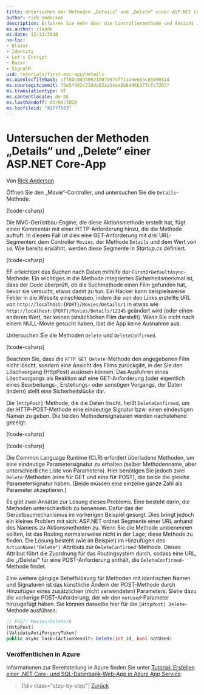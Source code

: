 ```yaml
---
title: Untersuchen der Methoden „Details“ und „Delete“ einer ASP.NET Core-App
author: rick-anderson
description: Erfahren Sie mehr über die Controllermethode und Ansicht „Details“ in einer einfachen ASP.NET Core MVC-App.
ms.author: riande
ms.date: 12/13/2018
no-loc:
- Blazor
- Identity
- Let's Encrypt
- Razor
- SignalR
uid: tutorials/first-mvc-app/details
ms.openlocfilehash: cff8bc0d3506210879974f711a4e665c8549051d
ms.sourcegitcommit: 70e5f982c218db82aa54aa8b8d96b377cfc7283f
ms.translationtype: HT
ms.contentlocale: de-DE
ms.lasthandoff: 05/04/2020
ms.locfileid: "82777553"
---
```

# <a name="examine-the-details-and-delete-methods-of-an-aspnet-core-app"></a>Untersuchen der Methoden „Details“ und „Delete“ einer ASP.NET Core-App

Von [Rick Anderson](https://twitter.com/RickAndMSFT)

Öffnen Sie den „Movie“-Controller, und untersuchen Sie die `Details`-Methode.

[!code-csharp[](start-mvc/sample/MvcMovie22/Controllers/MoviesController.cs?name=snippet_details)]

Die MVC-Gerüstbau-Engine, die diese Aktionsmethode erstellt hat, fügt einen Kommentar mit einer HTTP-Anforderung hinzu, die die Methode aufruft. In diesem Fall ist dies eine GET-Anforderung mit drei URL-Segmenten: dem Controller `Movies`, der Methode `Details` und dem Wert von `id`. Wie bereits erwähnt, werden diese Segmente in *Startup.cs* definiert.

[!code-csharp[](start-mvc/sample/MvcMovie3/Startup.cs?highlight=5&name=snippet_1)]

EF erleichtert das Suchen nach Daten mithilfe der `FirstOrDefaultAsync`-Methode. Ein wichtiges in die Methode integriertes Sicherheitsmerkmal ist, dass der Code überprüft, ob die Suchmethode einen Film gefunden hat, bevor sie versucht, etwas damit zu tun. Ein Hacker kann beispielsweise Fehler in die Website einschleusen, indem die von den Links erstellte URL von `http://localhost:{PORT}/Movies/Details/1` in etwas wie `http://localhost:{PORT}/Movies/Details/12345` geändert wird (oder einen anderen Wert, der keinen tatsächlichen Film darstellt). Wenn Sie nicht nach einem NULL-Movie gesucht haben, löst die App keine Ausnahme aus.

Untersuchen Sie die Methoden `Delete` und `DeleteConfirmed`.

[!code-csharp[](start-mvc/sample/MvcMovie22/Controllers/MoviesController.cs?name=snippet_delete)]

Beachten Sie, dass die `HTTP GET Delete`-Methode den angegebenen Film nicht löscht, sondern eine Ansicht des Films zurückgibt, in der Sie den Löschvorgang (HttpPost) auslösen können. Das Ausführen eines Löschvorgangs als Reaktion auf eine GET-Anforderung (oder eigentlich eines Bearbeitungs-, Erstellungs- oder sonstigen Vorgangs, der Daten ändern) stellt eine Sicherheitslücke dar.

Die `[HttpPost]`-Methode, die die Daten löscht, heißt `DeleteConfirmed`, um der HTTP-POST-Methode eine eindeutige Signatur bzw. einen eindeutigen Namen zu geben. Die beiden Methodensignaturen werden nachstehend gezeigt:

[!code-csharp[](start-mvc/sample/MvcMovie/Controllers/MoviesController.cs?name=snippet_delete2)]

[!code-csharp[](start-mvc/sample/MvcMovie/Controllers/MoviesController.cs?name=snippet_delete3)]

Die Common Language Runtime (CLR) erfordert überladene Methoden, um eine eindeutige Parametersignatur zu erhalten (selber Methodenname, aber unterschiedliche Liste von Parametern). Hier benötigen Sie jedoch zwei `Delete`-Methoden (eine für GET und eine für POST), die beide die gleiche Parametersignatur haben. (Beide müssen eine einzelne ganze Zahl als Parameter akzeptieren.)

Es gibt zwei Ansätze zur Lösung dieses Problems. Eine besteht darin, die Methoden unterschiedlich zu benennen. Dafür das der Gerüstbaumechanismus im vorherigen Beispiel gesorgt. Dies bringt jedoch ein kleines Problem mit sich: ASP.NET ordnet Segmente einer URL anhand des Namens zu Aktionsmethoden zu. Wenn Sie die Methode umbenennen sollten, ist das Routing normalerweise nicht in der Lage, diese Methode zu finden. Die Lösung besteht (wie im Beispiel) im Hinzufügen des `ActionName("Delete")`-Attributs zur `DeleteConfirmed`-Methode. Dieses Attribut führt die Zuordnung für das Routingsystem durch, sodass eine URL, die „/Delete/“ für eine POST-Anforderung enthält, die `DeleteConfirmed`-Methode findet.

Eine weitere gängige Behelfslösung für Methoden mit identischen Namen und Signaturen ist das künstliche Ändern der POST-Methode durch Hinzufügen eines zusätzlichen (nicht verwendeten) Parameters. Siehe dazu die vorherige POST-Anforderung, der wir den `notUsed`-Parameter hinzugefügt haben. Sie können dasselbe hier für die `[HttpPost] Delete`-Methode ausführen:

```csharp
// POST: Movies/Delete/6
[HttpPost]
[ValidateAntiForgeryToken]
public async Task<IActionResult> Delete(int id, bool notUsed)
```

### <a name="publish-to-azure"></a>Veröffentlichen in Azure

Informationen zur Bereitstellung in Azure finden Sie unter [Tutorial: Erstellen einer .NET Core- und SQL-Datenbank-Web-App in Azure App Service](/azure/app-service/app-service-web-tutorial-dotnetcore-sqldb).

> [!div class="step-by-step"]
> [Zurück](validation.md)

